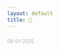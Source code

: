 ```yaml
---
layout: default
title: 👋
---
```


<div class="player" data-property="{videoURL:'sfjNCZi9wew',
    containment:'body',
    useOnMobile: true,
    showControls: false,
    autoPlay: true,
    mute: false,
    startAt: 0,
    showYTLogo: false,
    opacity: 1}"></div>

<p></p>
<p style="opacity: 0.35;font-size: 0.8em;margin-top:20px">
08-01-2025
</p>